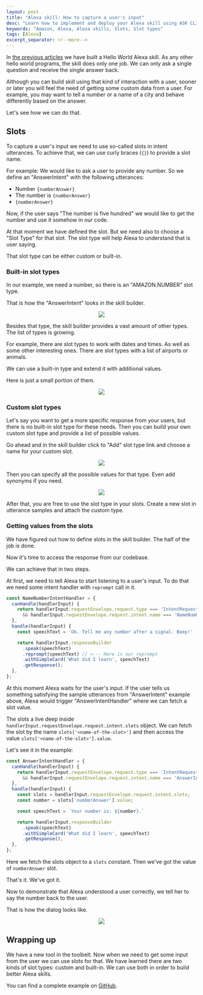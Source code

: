 ```yaml
---
layout: post
title: "Alexa skill: How to capture a user's input"
desc: "Learn how to implement and deploy your Alexa skill using ASK CLI"
keywords: "Amazon, Alexa, Alexa skills, Slots, Slot types"
tags: [Alexa]
excerpt_separator: <!--more-->
---
```


In [the previous articles](http://whatdidilearn.info/2018/07/22/use-ask-cli-to-create-and-deploy-alexa-skills.html) we have built a Hello World Alexa skill.
As any other hello world programs, the skill does only one job.
We can only ask a single question and receive the single answer back.

Although you can build skill using that kind of interaction with a user, sooner or later you will feel the need of getting some custom data from a user.
For example, you may want to tell a number or a name of a city and behave differently based on the answer.

Let's see how we can do that.

<!--more-->

## Slots

To capture a user's input we need to use so-called slots in intent utterances.
To achieve that, we can use curly braces (`{}`) to provide a slot name.

For example:
We would like to ask a user to provide any number.
So we define an "AnswerIntent" with the following utterances:

* Number `{numberAnswer}`
* The number is `{numberAnswer}`
* `{numberAnswer}`

Now, if the user says "The number is five hundred" we would like to get the number and use it somehow in our code.

At that moment we have defined the slot. But we need also to choose a "Slot Type" for that slot.
The slot type will help Alexa to understand that is user saying.

That slot type can be either custom or built-in.

### Built-in slot types

In our example, we need a number, so there is an "AMAZON.NUMBER" slot type.

That is how the "AnswerIntent" looks in the skill builder.

<p align="center">
  <img src="{{ site.url }}/img/posts/alexa-slots/01-number-answer-slot.png" />
</p>

Besides that type, the skill builder provides a vast amount of other types.
The list of types is growing.

For example, there are slot types to work with dates and times.
As well as some other interesting ones. There are slot types with a list of airports or animals.

We can use a built-in type and extend it with additional values.

Here is just a small portion of them.

<p align="center">
  <img src="{{ site.url }}/img/posts/alexa-slots/02-slot-types.png" />
</p>


### Custom slot types

Let's say you want to get a more specific response from your users, but there is no built-in slot type for these needs.
Then you can build your own custom slot type and provide a list of possible values.

Go ahead and in the skill builder click to "Add" slot type link and choose a name for your custom slot.

<p align="center">
  <img src="{{ site.url }}/img/posts/alexa-slots/03-new-slot-type.png" />
</p>

Then you can specify all the possible values for that type. Even add synonyms if you need.

<p align="center">
  <img src="{{ site.url }}/img/posts/alexa-slots/04-slot-values.png" />
</p>

After that, you are free to use the slot type in your slots. Create a new slot in utterance samples and attach the custom type.


### Getting values from the slots

We have figured out how to define slots in the skill builder. The half of the job is done.

Now it's time to access the response from our codebase.

We can achieve that in two steps.

At first, we need to tell Alexa to start listening to a user's input.
To do that we need some intent handler with `reprompt` call in it.

```js
const NameNumberIntentHandler = {
  canHandle(handlerInput) {
    return handlerInput.requestEnvelope.request.type === 'IntentRequest'
      && handlerInput.requestEnvelope.request.intent.name === 'NameNumberIntent';
  },
  handle(handlerInput) {
    const speechText = 'Ok. Tell me any number after a signal. Beep!'

    return handlerInput.responseBuilder
      .speak(speechText)
      .reprompt(speechText) // <--- Here is our reprompt
      .withSimpleCard('What did I learn', speechText)
      .getResponse();
  },
};
```

At this moment Alexa waits for the user's input.
If the user tells us something satisfying the sample utterances from "AnswerIntent" example above,
Alexa would trigger "AnswerIntentHandler" where we can fetch a slot value.

The slots a live deep inside `handlerInput.requestEnvelope.request.intent.slots` object.
We can fetch the slot by the name `slots['<name-of-the-slot>']` and then access the value `slots['<name-of-the-slot>'].value`.

Let's see it in the example:

```js
const AnswerIntentHandler = {
  canHandle(handlerInput) {
    return handlerInput.requestEnvelope.request.type === 'IntentRequest'
      && handlerInput.requestEnvelope.request.intent.name === 'AnswerIntent';
  },
  handle(handlerInput) {
    const slots = handlerInput.requestEnvelope.request.intent.slots;
    const number = slots['numberAnswer'].value;

    const speechText = `Your number is: ${number}.`

    return handlerInput.responseBuilder
      .speak(speechText)
      .withSimpleCard('What did I learn', speechText)
      .getResponse();
  },
};
```

Here we fetch the slots object to a `slots` constant.
Then we've got the value of `numberAnswer` slot.

That's it. We've got it.

Now to demonstrate that Alexa understood a user correctly, we tell her to say the number back to the user.

That is how the dialog looks like.

<p align="center">
  <img style="max-width: 50%" src="{{ site.url }}/img/posts/alexa-slots/05-test-the-slot.png" />
</p>

## Wrapping up

We have a new tool in the toolbelt. Now when we need to get some input from the user we can use slots for that.
We have learned there are two kinds of slot types: custom and built-in.
We can use both in order to build better Alexa skills.

You can find a complete example on [GitHub](https://github.com/ck3g/alexa-skill-how-tos/tree/master/how-to-use-slots).
